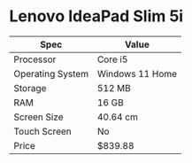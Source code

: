 # Lenovo IdeaPad Slim 5i

| Spec | Value |
|---|---|
| Processor | Core i5 |
| Operating System | Windows 11 Home |
| Storage | 512 MB |
| RAM | 16 GB |
| Screen Size | 40.64 cm |
| Touch Screen | No |
| Price | $839.88 |

